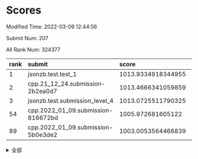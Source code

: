 # Scores

Modified Time: 2022-03-09 12:44:56

Submit Num: 207

All Rank Num: 324377

| rank |               submit               |       score        |       sigma        | pk_num |
| :--- | :--------------------------------- | :----------------- | :----------------- | :----- |
| 1    | jsonzb.test.test_1                 | 1013.9334918344955 | 0.8011608749059782 | 6268   |
| 2    | cpp.21_12_24.submission-2b2ea0d7   | 1013.4666341059859 | 0.8004731006960758 | 6271   |
| 3    | jsonzb.test.submission_level_4     | 1013.0725511790325 | 0.7827182221190139 | 6267   |
| 54   | cpp.2022_01_09.submission-816672bd | 1005.972681605122  | 0.7218027056390445 | 6271   |
| 89   | cpp.2022_01_09.submission-5b0e3de2 | 1003.0053564466839 | 0.7123920747530287 | 6271   |


<details>
<summary>全部</summary>

| rank |                 submit                 |       score        |       sigma        | pk_num |
| :--- | :------------------------------------- | :----------------- | :----------------- | :----- |
| 1    | jsonzb.test.test_1                     | 1013.9334918344955 | 0.8011608749059782 | 6268   |
| 2    | cpp.21_12_24.submission-2b2ea0d7       | 1013.4666341059859 | 0.8004731006960758 | 6271   |
| 3    | jsonzb.test.submission_level_4         | 1013.0725511790325 | 0.7827182221190139 | 6267   |
| 4    | gobigger.level_3.submission_level_3_2  | 1012.2809304781912 | 0.8019010146959592 | 6265   |
| 5    | gobigger.level_3.submission_level_3_33 | 1011.8246056009364 | 0.8013673151812559 | 6270   |
| 6    | gobigger.level_3.submission_level_3_1  | 1011.7980365942581 | 0.7789663849592601 | 6265   |
| 7    | gobigger.level_3.submission_level_3_14 | 1011.63904133566   | 0.7775857775577542 | 6274   |
| 8    | gobigger.level_3.submission_level_3_5  | 1011.507927738834  | 0.7763358623631934 | 6269   |
| 9    | gobigger.level_3.submission_level_3_41 | 1010.976154972235  | 0.7832385037271403 | 6270   |
| 10   | gobigger.level_3.submission_level_3_8  | 1010.9270339274406 | 0.7590448880994853 | 6265   |
| 11   | gobigger.level_3.submission_level_3_7  | 1010.8958605040643 | 0.7669865181369614 | 6265   |
| 12   | gobigger.level_3.submission_level_3_3  | 1010.8348686975247 | 0.777950649297559  | 6268   |
| 13   | gobigger.level_3.submission_level_3_10 | 1010.64959755512   | 0.7770171403798737 | 6264   |
| 14   | gobigger.level_3.submission_level_3_48 | 1010.5170951373018 | 0.7720582801830277 | 6268   |
| 15   | gobigger.level_3.submission_level_3_17 | 1010.5005512205236 | 0.773766929624884  | 6271   |
| 16   | gobigger.level_3.submission_level_3_15 | 1010.4062331288635 | 0.7573029308156979 | 6268   |
| 17   | gobigger.level_3.submission_level_3_26 | 1010.360167271103  | 0.7553888669020237 | 6270   |
| 18   | gobigger.level_3.submission_level_3_21 | 1010.358083163745  | 0.7487582661571114 | 6267   |
| 19   | gobigger.level_3.submission_level_3_46 | 1010.3048035083822 | 0.7606211693472416 | 6271   |
| 20   | gobigger.level_3.submission_level_3_24 | 1010.2790990240367 | 0.7634599376511972 | 6270   |
| 21   | gobigger.level_3.submission_level_3_27 | 1010.240804312842  | 0.766346292450051  | 6267   |
| 22   | gobigger.level_3.submission_level_3_25 | 1010.1602557922473 | 0.7538936694577397 | 6267   |
| 23   | gobigger.level_3.submission_level_3_28 | 1010.1357151530549 | 0.7636346166589255 | 6265   |
| 24   | gobigger.level_3.submission_level_3_37 | 1010.132549671324  | 0.7715726203197887 | 6271   |
| 25   | gobigger.level_3.submission_level_3_12 | 1010.0437613546841 | 0.760662995936588  | 6274   |
| 26   | gobigger.level_3.submission_level_3_9  | 1010.0079106670921 | 0.7419619222376819 | 6265   |
| 27   | gobigger.level_3.submission_level_3_22 | 1010.0051157749062 | 0.7616404039548172 | 6261   |
| 28   | gobigger.level_3.submission_level_3_11 | 1009.976522681848  | 0.7553143271330115 | 6266   |
| 29   | gobigger.level_3.submission_level_3_31 | 1009.8348207446154 | 0.7516396529254723 | 6267   |
| 30   | gobigger.level_3.submission_level_3_6  | 1009.7954169102317 | 0.7488024357403902 | 6271   |
| 31   | gobigger.level_3.submission_level_3_40 | 1009.6495202306128 | 0.7761803275770923 | 6271   |
| 32   | gobigger.level_3.submission_level_3_49 | 1009.6458074241584 | 0.7502614072583424 | 6260   |
| 33   | gobigger.level_3.submission_level_3_47 | 1009.5918857497751 | 0.7453490145756291 | 6267   |
| 34   | gobigger.level_3.submission_level_3_19 | 1009.5811594968285 | 0.7938325142498942 | 6267   |
| 35   | gobigger.level_3.submission_level_3_43 | 1009.5071875739804 | 0.7408117186173974 | 6265   |
| 36   | gobigger.level_3.submission_level_3_32 | 1009.4540240743693 | 0.7502323952902692 | 6267   |
| 37   | gobigger.level_3.submission_level_3_20 | 1009.4212033245684 | 0.7648166629410171 | 6271   |
| 38   | gobigger.level_3.submission_level_3_0  | 1009.401139224937  | 0.7430188694556203 | 6270   |
| 39   | gobigger.level_3.submission_level_3_45 | 1009.2562008541302 | 0.7329657546358962 | 6264   |
| 40   | gobigger.level_3.submission_level_3_30 | 1009.2281115283108 | 0.7546580903117975 | 6270   |
| 41   | gobigger.level_3.submission_level_3_29 | 1009.1992438333766 | 0.7445979895148126 | 6269   |
| 42   | gobigger.level_3.submission_level_3_44 | 1009.1846098554711 | 0.7721539172371824 | 6266   |
| 43   | gobigger.level_3.submission_level_3_35 | 1009.1238001553809 | 0.7468527686713792 | 6267   |
| 44   | gobigger.level_3.submission_level_3_36 | 1009.0681498370989 | 0.7469058858999896 | 6260   |
| 45   | gobigger.level_3.submission_level_3_4  | 1008.9110041649415 | 0.7413925683547156 | 6269   |
| 46   | gobigger.level_3.submission_level_3_18 | 1008.8643370258004 | 0.7759547585767002 | 6265   |
| 47   | gobigger.level_3.submission_level_3_16 | 1008.8589997059314 | 0.729870878123757  | 6266   |
| 48   | gobigger.level_3.submission_level_3_13 | 1008.8507008538068 | 0.7649257099931837 | 6268   |
| 49   | gobigger.level_3.submission_level_3_39 | 1008.8377442431906 | 0.748463171149134  | 6272   |
| 50   | gobigger.level_3.submission_level_3_23 | 1008.4249049345603 | 0.7628226820698886 | 6275   |
| 51   | gobigger.level_3.submission_level_3_34 | 1008.3239452848444 | 0.7555510629436636 | 6274   |
| 52   | gobigger.level_3.submission_level_3_42 | 1007.9332631822615 | 0.7339942444751656 | 6264   |
| 53   | gobigger.level_3.submission_level_3_38 | 1007.9098057604893 | 0.7481904900203169 | 6267   |
| 54   | cpp.2022_01_09.submission-816672bd     | 1005.972681605122  | 0.7218027056390445 | 6271   |
| 55   | gobigger.level_1.submission_level_1_29 | 1004.6119493900823 | 0.7172388976448751 | 6271   |
| 56   | gobigger.level_1.submission_level_1_4  | 1004.3705210863303 | 0.720195019923861  | 6267   |
| 57   | gobigger.level_1.submission_level_1_47 | 1004.3438897061291 | 0.7284342877980228 | 6266   |
| 58   | gobigger.level_1.submission_level_1_24 | 1004.117109172511  | 0.7123449389972333 | 6266   |
| 59   | gobigger.level_1.submission_level_1_35 | 1004.0759888910433 | 0.7232621283705714 | 6274   |
| 60   | gobigger.level_1.submission_level_1_37 | 1004.0106086862396 | 0.730546475293065  | 6274   |
| 61   | gobigger.level_1.submission_level_1_0  | 1003.9211743711563 | 0.7207456593933208 | 6266   |
| 62   | gobigger.level_1.submission_level_1_31 | 1003.9068488219275 | 0.7219510556614672 | 6268   |
| 63   | gobigger.level_1.submission_level_1_18 | 1003.8698627748171 | 0.7092587958137079 | 6270   |
| 64   | gobigger.level_1.submission_level_1_1  | 1003.8553187900142 | 0.7116537469238428 | 6269   |
| 65   | gobigger.level_1.submission_level_1_39 | 1003.8429242449557 | 0.7276447604718379 | 6262   |
| 66   | gobigger.level_1.submission_level_1_10 | 1003.7659983616486 | 0.722052036006411  | 6271   |
| 67   | gobigger.level_1.submission_level_1_33 | 1003.7156913005545 | 0.7215560034129203 | 6271   |
| 68   | gobigger.level_1.submission_level_1_23 | 1003.6844383417692 | 0.7158815112649912 | 6265   |
| 69   | gobigger.level_1.submission_level_1_38 | 1003.6357641046154 | 0.7123276984069508 | 6271   |
| 70   | gobigger.level_1.submission_level_1_49 | 1003.623176031354  | 0.7048011443705611 | 6269   |
| 71   | gobigger.level_1.submission_level_1_11 | 1003.5762534798121 | 0.7292598346837424 | 6272   |
| 72   | gobigger.level_1.submission_level_1_17 | 1003.5647891115774 | 0.7085251142714272 | 6267   |
| 73   | gobigger.level_1.submission_level_1_40 | 1003.5480965825176 | 0.713202828008474  | 6264   |
| 74   | gobigger.level_1.submission_level_1_13 | 1003.5350876462451 | 0.7107343827903353 | 6266   |
| 75   | gobigger.level_1.submission_level_1_42 | 1003.4474410966399 | 0.7149237478552151 | 6268   |
| 76   | gobigger.level_1.submission_level_1_46 | 1003.3829545998553 | 0.7240515379485222 | 6265   |
| 77   | gobigger.level_1.submission_level_1_34 | 1003.3454510588255 | 0.7108301519446857 | 6265   |
| 78   | gobigger.level_1.submission_level_1_15 | 1003.2696588164723 | 0.7292600253448508 | 6264   |
| 79   | gobigger.level_1.submission_level_1_36 | 1003.2271011512447 | 0.7208847788010975 | 6268   |
| 80   | gobigger.level_1.submission_level_1_21 | 1003.2129939913544 | 0.708457740261757  | 6267   |
| 81   | gobigger.level_1.submission_level_1_5  | 1003.1804691664328 | 0.7133765261755806 | 6265   |
| 82   | gobigger.level_1.submission_level_1_20 | 1003.1736837316796 | 0.7186073036418089 | 6259   |
| 83   | gobigger.level_1.submission_level_1_14 | 1003.1366368801317 | 0.7197395334516603 | 6266   |
| 84   | gobigger.level_1.submission_level_1_16 | 1003.1180325324575 | 0.7191635635283532 | 6270   |
| 85   | gobigger.level_1.submission_level_1_43 | 1003.1117265376142 | 0.7044506921178827 | 6265   |
| 86   | gobigger.level_1.submission_level_1_32 | 1003.0668082044497 | 0.7232670104239305 | 6265   |
| 87   | gobigger.level_1.submission_level_1_48 | 1003.0604248536623 | 0.7107198596458639 | 6270   |
| 88   | gobigger.level_1.submission_level_1_8  | 1003.0366926889301 | 0.7182892876338937 | 6272   |
| 89   | cpp.2022_01_09.submission-5b0e3de2     | 1003.0053564466839 | 0.7123920747530287 | 6271   |
| 90   | gobigger.level_1.submission_level_1_12 | 1002.9895836101116 | 0.7148434974991825 | 6265   |
| 91   | gobigger.level_1.submission_level_1_27 | 1002.9010817439705 | 0.7190753177091218 | 6266   |
| 92   | gobigger.level_1.submission_level_1_45 | 1002.8337340272701 | 0.7247643923495877 | 6270   |
| 93   | gobigger.level_1.submission_level_1_25 | 1002.7996113008525 | 0.7105859332195216 | 6274   |
| 94   | gobigger.level_1.submission_level_1_44 | 1002.7670403754958 | 0.7073028030684427 | 6268   |
| 95   | gobigger.level_1.submission_level_1_19 | 1002.7630306796589 | 0.713375862903449  | 6267   |
| 96   | gobigger.level_1.submission_level_1_28 | 1002.7464265654808 | 0.7089816377958238 | 6270   |
| 97   | gobigger.level_1.submission_level_1_22 | 1002.6931424926465 | 0.716915153701719  | 6268   |
| 98   | gobigger.level_1.submission_level_1_41 | 1002.6580236599756 | 0.7226967985512748 | 6268   |
| 99   | gobigger.level_1.submission_level_1_6  | 1002.6561343801973 | 0.7209672665966743 | 6261   |
| 100  | gobigger.level_1.submission_level_1_30 | 1002.6266605187884 | 0.7194267032744838 | 6268   |
| 101  | gobigger.level_1.submission_level_1_2  | 1002.41105066567   | 0.7142031467284711 | 6272   |
| 102  | gobigger.level_1.submission_level_1_3  | 1002.3847170731758 | 0.7111787046591795 | 6270   |
| 103  | gobigger.level_1.submission_level_1_26 | 1002.3004490531537 | 0.7192499054829407 | 6269   |
| 104  | gobigger.level_1.submission_level_1_9  | 1002.2254550522216 | 0.6979105553230317 | 6264   |
| 105  | gobigger.level_1.submission_level_1_7  | 1002.0683564400193 | 0.7095153385594459 | 6272   |
| 106  | gobigger.random.submission_random_19   | 997.3008403657788  | 0.7123862938169975 | 6263   |
| 107  | gobigger.random.submission_random_39   | 997.2302280462709  | 0.6985682775202469 | 6266   |
| 108  | gobigger.random.submission_random_8    | 997.1530854723532  | 0.7072272641510395 | 6268   |
| 109  | gobigger.random.submission_random_28   | 997.070446212682   | 0.7163162457582721 | 6270   |
| 110  | gobigger.random.submission_random_29   | 997.0342273759776  | 0.7117316980538895 | 6268   |
| 111  | gobigger.random.submission_random_36   | 997.0145911348808  | 0.7042180928543404 | 6273   |
| 112  | gobigger.random.submission_random_23   | 996.940015752494   | 0.704042665117186  | 6266   |
| 113  | gobigger.random.submission_random_46   | 996.8942494541272  | 0.7081387610699583 | 6266   |
| 114  | gobigger.random.submission_random_30   | 996.79079209542    | 0.7105473283660166 | 6269   |
| 115  | gobigger.random.submission_random_7    | 996.78514705261    | 0.7005269605042185 | 6267   |
| 116  | gobigger.random.submission_random_26   | 996.6276671981142  | 0.706143210037562  | 6273   |
| 117  | gobigger.random.submission_random_5    | 996.5542195716885  | 0.7067634950598    | 6267   |
| 118  | gobigger.random.submission_random_35   | 996.4786609423334  | 0.7182483916398553 | 6267   |
| 119  | gobigger.random.submission_random_49   | 996.4110389089558  | 0.7152891808452658 | 6267   |
| 120  | gobigger.random.submission_random_1    | 996.3860989194019  | 0.694897069461868  | 6266   |
| 121  | gobigger.random.submission_random_42   | 996.3357150832298  | 0.7042840823649134 | 6269   |
| 122  | gobigger.random.submission_random_12   | 996.3181468034236  | 0.706339879587683  | 6267   |
| 123  | gobigger.random.submission_random_34   | 996.2082006146021  | 0.7022518027103072 | 6269   |
| 124  | gobigger.random.submission_random_24   | 996.192760177485   | 0.7083260735675028 | 6265   |
| 125  | gobigger.random.submission_random_32   | 996.1187251684231  | 0.7127323351782278 | 6265   |
| 126  | gobigger.random.submission_random_25   | 996.0429182563652  | 0.7128861371259758 | 6269   |
| 127  | gobigger.random.submission_random_45   | 996.0335012479451  | 0.70943062473452   | 6268   |
| 128  | gobigger.random.submission_random_40   | 996.020806076856   | 0.71476121149205   | 6270   |
| 129  | gobigger.random.submission_random_31   | 996.0170294182581  | 0.7112062976207361 | 6271   |
| 130  | gobigger.random.submission_random_41   | 995.9670483992634  | 0.7058215941117517 | 6270   |
| 131  | gobigger.random.submission_random_13   | 995.8508164079358  | 0.6980696482076009 | 6271   |
| 132  | gobigger.random.submission_random_17   | 995.8370128906411  | 0.7077997309357387 | 6267   |
| 133  | gobigger.random.submission_random_21   | 995.7935917098317  | 0.7221202349122227 | 6269   |
| 134  | gobigger.random.submission_random_0    | 995.7173496608938  | 0.7309079656490494 | 6265   |
| 135  | gobigger.random.submission_random_47   | 995.705849808017   | 0.7089585500228066 | 6272   |
| 136  | gobigger.random.submission_random_9    | 995.7000559171529  | 0.7082111146856602 | 6272   |
| 137  | gobigger.random.submission_random_14   | 995.6893100698101  | 0.7127284470014374 | 6271   |
| 138  | gobigger.random.submission_random_16   | 995.6821107510026  | 0.7152040563813326 | 6267   |
| 139  | gobigger.random.submission_random_44   | 995.6504744321379  | 0.7009296780422664 | 6269   |
| 140  | gobigger.random.submission_random_22   | 995.6418663578477  | 0.70599170761843   | 6268   |
| 141  | gobigger.random.submission_random_18   | 995.6309951031913  | 0.713297814903548  | 6267   |
| 142  | gobigger.random.submission_random_20   | 995.6018272034439  | 0.7085317600729271 | 6266   |
| 143  | gobigger.random.submission_random_6    | 995.5847749805331  | 0.709319728465349  | 6271   |
| 144  | gobigger.random.submission_random_27   | 995.5452549620326  | 0.7188138067985709 | 6271   |
| 145  | gobigger.random.submission_random_11   | 995.4234501006678  | 0.7280417541691583 | 6268   |
| 146  | gobigger.random.submission_random_15   | 995.409408858023   | 0.7049125888711956 | 6264   |
| 147  | gobigger.random.submission_random_38   | 995.3174637991552  | 0.699740307419437  | 6268   |
| 148  | gobigger.random.submission_random_43   | 995.3103088486191  | 0.7193746014213834 | 6269   |
| 149  | gobigger.random.submission_random_4    | 995.2387257547326  | 0.7076906006808591 | 6264   |
| 150  | gobigger.random.submission_random_2    | 995.0898019410726  | 0.6981420332053114 | 6267   |
| 151  | gobigger.random.submission_random_10   | 994.9943238687896  | 0.7198457089009278 | 6266   |
| 152  | gobigger.random.submission_random_33   | 994.8229385898076  | 0.7213161113397498 | 6270   |
| 153  | gobigger.random.submission_random_37   | 994.4772741817787  | 0.7150473714025805 | 6277   |
| 154  | gobigger.random.submission_random_48   | 994.4664349758779  | 0.7319785057751547 | 6269   |
| 155  | gobigger.level_2.submission_level_2_9  | 994.3114322364559  | 0.7276931534854743 | 6264   |
| 156  | gobigger.level_2.submission_level_2_7  | 994.1712315239492  | 0.732203782111008  | 6269   |
| 157  | gobigger.level_2.submission_level_2_26 | 993.9786394011757  | 0.7204512246329063 | 6266   |
| 158  | gobigger.random.submission_random_3    | 993.8836607125876  | 0.7174735661694284 | 6270   |
| 159  | gobigger.level_2.submission_level_2_2  | 993.8205136541036  | 0.7237787598354081 | 6268   |
| 160  | gobigger.level_2.submission_level_2_31 | 993.7156053544562  | 0.7297034945670843 | 6265   |
| 161  | gobigger.level_2.submission_level_2_10 | 993.4367761741917  | 0.7512455309064103 | 6267   |
| 162  | gobigger.level_2.submission_level_2_3  | 993.3951668195946  | 0.7315793233772844 | 6269   |
| 163  | gobigger.level_2.submission_level_2_45 | 993.3438345691363  | 0.7533715661686257 | 6268   |
| 164  | gobigger.level_2.submission_level_2_30 | 993.1788371011346  | 0.7436624389530981 | 6264   |
| 165  | gobigger.level_2.submission_level_2_32 | 993.1392959241069  | 0.762741774020468  | 6270   |
| 166  | gobigger.level_2.submission_level_2_18 | 993.1215193980778  | 0.7618097003224735 | 6273   |
| 167  | gobigger.level_2.submission_level_2_49 | 992.9823840178831  | 0.7344825926126647 | 6266   |
| 168  | gobigger.level_2.submission_level_2_35 | 992.8736404155743  | 0.7279349081173988 | 6264   |
| 169  | gobigger.level_2.submission_level_2_48 | 992.8513696915251  | 0.7458480988745468 | 6271   |
| 170  | gobigger.level_2.submission_level_2_20 | 992.6982076747445  | 0.7331813314608647 | 6272   |
| 171  | gobigger.level_2.submission_level_2_12 | 992.620607924309   | 0.7247818703465535 | 6269   |
| 172  | gobigger.level_2.submission_level_2_19 | 992.6016509871764  | 0.7302511762131332 | 6266   |
| 173  | gobigger.level_2.submission_level_2_23 | 992.59124728704    | 0.7426685784276057 | 6274   |
| 174  | gobigger.level_2.submission_level_2_46 | 992.5756949110519  | 0.73865099236156   | 6269   |
| 175  | gobigger.level_2.submission_level_2_15 | 992.4734797967113  | 0.743303412263642  | 6271   |
| 176  | gobigger.level_2.submission_level_2_41 | 992.4466724368401  | 0.7478973969928457 | 6276   |
| 177  | gobigger.level_2.submission_level_2_33 | 992.3525031917889  | 0.7476718057891495 | 6272   |
| 178  | gobigger.level_2.submission_level_2_40 | 992.2598883813316  | 0.745919029684263  | 6269   |
| 179  | gobigger.level_2.submission_level_2_13 | 992.2424689197907  | 0.7323130472374776 | 6271   |
| 180  | gobigger.level_2.submission_level_2_22 | 992.1593807115388  | 0.7361295109067496 | 6263   |
| 181  | gobigger.level_2.submission_level_2_16 | 992.145439501651   | 0.7485446451607801 | 6270   |
| 182  | gobigger.level_2.submission_level_2_37 | 992.1016873333472  | 0.7566234183280224 | 6268   |
| 183  | gobigger.level_2.submission_level_2_0  | 992.0819663051549  | 0.7523427346841758 | 6268   |
| 184  | gobigger.level_2.submission_level_2_47 | 992.019196897978   | 0.748884812251828  | 6264   |
| 185  | gobigger.level_2.submission_level_2_29 | 991.8051020883589  | 0.7349239653304733 | 6270   |
| 186  | gobigger.level_2.submission_level_2_5  | 991.7879867850806  | 0.7511286796173166 | 6270   |
| 187  | gobigger.level_2.submission_level_2_34 | 991.6955346357769  | 0.7234755541085744 | 6270   |
| 188  | gobigger.level_2.submission_level_2_36 | 991.6930937918416  | 0.7601905086696644 | 6266   |
| 189  | gobigger.level_2.submission_level_2_27 | 991.6351414687896  | 0.7598437357966995 | 6274   |
| 190  | gobigger.level_2.submission_level_2_8  | 991.5968095975984  | 0.7505561434262065 | 6268   |
| 191  | gobigger.level_2.submission_level_2_4  | 991.5963154388486  | 0.7486705844573153 | 6270   |
| 192  | gobigger.level_2.submission_level_2_43 | 991.5613667298064  | 0.7539458829438331 | 6268   |
| 193  | gobigger.level_2.submission_level_2_38 | 991.5337205124372  | 0.7429893842372971 | 6268   |
| 194  | gobigger.level_2.submission_level_2_42 | 991.4571352474536  | 0.7731541201481122 | 6269   |
| 195  | gobigger.level_2.submission_level_2_44 | 991.2935938099266  | 0.7570206132092483 | 6264   |
| 196  | gobigger.level_2.submission_level_2_14 | 991.2818469439976  | 0.7543829659553533 | 6268   |
| 197  | gobigger.level_2.submission_level_2_11 | 991.136310863332   | 0.7720301705682457 | 6270   |
| 198  | gobigger.level_2.submission_level_2_21 | 991.0799856703258  | 0.7491867053442401 | 6272   |
| 199  | gobigger.level_2.submission_level_2_25 | 991.0767610964724  | 0.7565105785072985 | 6274   |
| 200  | gobigger.level_2.submission_level_2_39 | 991.0388346042364  | 0.766581754776745  | 6272   |
| 201  | gobigger.level_2.submission_level_2_28 | 990.8677398667011  | 0.7666404809572265 | 6266   |
| 202  | gobigger.level_2.submission_level_2_24 | 990.5347599066806  | 0.766941920044395  | 6267   |
| 203  | gobigger.level_2.submission_level_2_6  | 990.3123539964549  | 0.7776336065271964 | 6268   |
| 204  | gobigger.level_2.submission_level_2_1  | 990.2614675592234  | 0.7438550359553079 | 6265   |
| 205  | gobigger.level_2.submission_level_2_17 | 990.2179788641263  | 0.7480877265822262 | 6268   |
| 206  | gobigger.none.submission_none_0        | 979.7012512764566  | 1.1972383512565385 | 6269   |
| 207  | gobigger.none.submission_none_1        | 976.2122534905401  | 1.421474825420205  | 6266   |

</details>